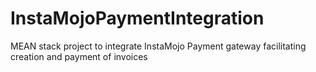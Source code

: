 # InstaMojoPaymentIntegration
MEAN stack project to integrate InstaMojo Payment gateway facilitating creation and payment of invoices
